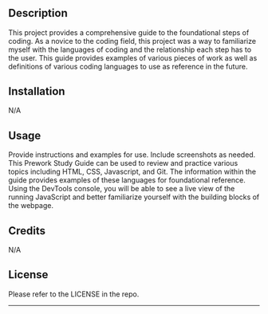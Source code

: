 # <Your-Project-Title>

## Description

This project provides a comprehensive guide to the foundational steps of coding. As a novice to the coding field, this project was a way to familiarize myself with the languages of coding and the relationship each step has to the user. This guide provides examples of various pieces of work as well as definitions of various coding languages to use as reference in the future.

## Installation

N/A

## Usage

Provide instructions and examples for use. Include screenshots as needed.
This Prework Study Guide can be used to review and practice various topics including HTML, CSS, Javascript, and Git. The information within the guide provides examples of these languages for foundational reference. Using the DevTools console, you will be able to see a live view of the running JavaScript and better familiarize yourself with the building blocks of the webpage.


## Credits

N/A

## License

Please refer to the LICENSE in the repo.

---

